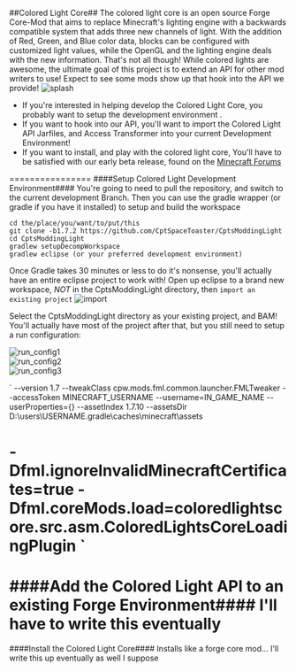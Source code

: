 ##Colored Light Core##
The colored light core is an open source Forge Core-Mod that aims to replace Minecraft's lighting engine with a backwards compatible system that adds three new channels of light.  With the addition of Red, Green, and Blue color data, blocks can be configured with customized light values, while the OpenGL and the lighting engine deals with the new information.  That's not all though!  While colored lights are awesome, the ultimate goal of this project is to extend an API for other mod writers to use!  Expect to see some mods show up that hook into the API we provide!
![splash](http://i.imgur.com/DpmhN9Q.png "Minecraft Forge 1.7.10")


- If you're interested in helping develop the Colored Light Core, you probably want to setup the development environment .  
- If you want to hook into our API, you'll want to import the Colored Light API Jarfiles, and Access Transformer into your current Development Environment!
- If you want to install, and play with the colored light core, You'll have to be satisfied with our early beta release, found on the [Minecraft Forums](http://www.minecraftforum.net/forums/mapping-and-modding/minecraft-mods/wip-mods/1445251-1-7-2-beta-wip-colored-light-progress-and "Minecraft Forums - Beta WIP Colored Lights - Progress and Discussion")

================
####Setup Colored Light Development Environment####
You're going to need to pull the repository, and switch to the current development Branch.  Then you can use the gradle wrapper (or gradle if you have it installed) to setup and build the workspace

`cd the/place/you/want/to/put/this`  
`git clone -b1.7.2 https://github.com/CptSpaceToaster/CptsModdingLight`  
`cd CptsModdingLight`  
`gradlew setupDecompWorkspace`  
`gradlew eclipse (or your preferred development environment)`  

Once Gradle takes 30 minutes or less to do it's nonsense, you'll actually have an entire eclipse project to work with!  Open up eclipse to a brand new workspace, *NOT* in the CptsModdingLight directory, then `import an existing project` 
![import](http://i.imgur.com/iyw5zHG.png)

Select the CptsModdingLight directory as your existing project, and BAM!  You'll actually have most of the project after that, but you still need to setup a run configuration:

![run_config1](http://i.imgur.com/XwlGnEw.png)  
![run_config2](http://i.imgur.com/stb8IIN.png)  
![run_config3](http://i.imgur.com/iQlQaSX.png)  

` --version 1.7 --tweakClass cpw.mods.fml.common.launcher.FMLTweaker --accessToken MINECRAFT_USERNAME --username=IN_GAME_NAME --userProperties={} --assetIndex 1.7.10 --assetsDir D:\users\USERNAME\.gradle\caches\minecraft\assets  
  
-Dfml.ignoreInvalidMinecraftCertificates=true -Dfml.coreMods.load=coloredlightscore.src.asm.ColoredLightsCoreLoadingPlugin `
================
####Add the Colored Light API to an existing Forge Environment####
I'll have to write this eventually
================
####Install the Colored Light Core####
Installs like a forge core mod... I'll write this up eventually as well I suppose
